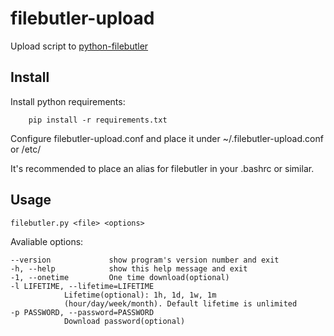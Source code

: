 filebutler-upload
==========

Upload script to [python-filebutler](http://github.com/jhaals/python-filebutler "python-filebutler")

Install
---

Install python requirements:

        pip install -r requirements.txt
Configure filebutler-upload.conf and place it under ~/.filebutler-upload.conf or /etc/

It's recommended to place an alias for filebutler in your .bashrc or similar.

Usage
---
    filebutler.py <file> <options>

Avaliable options:

    --version             show program's version number and exit
    -h, --help            show this help message and exit
    -1, --onetime         One time download(optional)
    -l LIFETIME, --lifetime=LIFETIME
                Lifetime(optional): 1h, 1d, 1w, 1m
                (hour/day/week/month). Default lifetime is unlimited
    -p PASSWORD, --password=PASSWORD
                Download password(optional)
